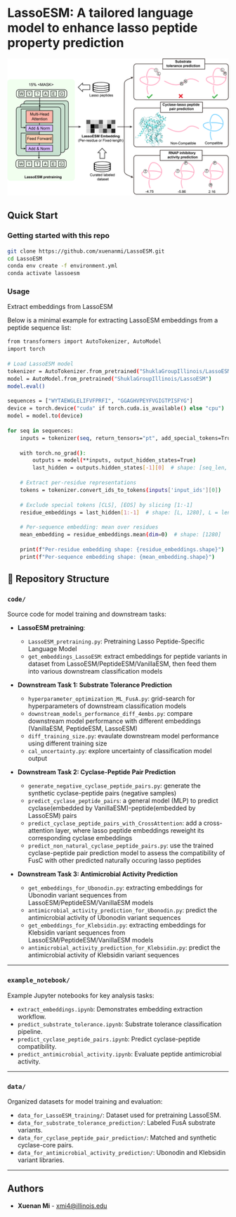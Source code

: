 # LassoESM: A tailored language model to enhance lasso peptide property prediction

![LassoESM](LassoESM_workflow.png) 
## Quick Start
### Getting started with this repo
```bash
git clone https://github.com/xuenanmi/LassoESM.git
cd LassoESM
conda env create -f environment.yml
conda activate lassoesm
```
### Usage
Extract embeddings from LassoESM

Below is a minimal example for extracting LassoESM embeddings from a peptide sequence list:
```bash
from transformers import AutoTokenizer, AutoModel
import torch

# Load LassoESM model
tokenizer = AutoTokenizer.from_pretrained("ShuklaGroupIllinois/LassoESM")
model = AutoModel.from_pretrained("ShuklaGroupIllinois/LassoESM")
model.eval()

sequences = ["WYTAEWGLELIFVFPRFI", "GGAGHVPEYFVGIGTPISFYG"]
device = torch.device("cuda" if torch.cuda.is_available() else "cpu")
model = model.to(device)

for seq in sequences:
    inputs = tokenizer(seq, return_tensors="pt", add_special_tokens=True).to(device)

    with torch.no_grad():
        outputs = model(**inputs, output_hidden_states=True)
        last_hidden = outputs.hidden_states[-1][0]  # shape: [seq_len, 1280]

    # Extract per-residue representations
    tokens = tokenizer.convert_ids_to_tokens(inputs['input_ids'][0])

    # Exclude special tokens [CLS], [EOS] by slicing [1:-1]
    residue_embeddings = last_hidden[1:-1]  # shape: [L, 1280], L = length of sequence

    # Per-sequence embedding: mean over residues
    mean_embedding = residue_embeddings.mean(dim=0)  # shape: [1280]

    print(f"Per-residue embedding shape: {residue_embeddings.shape}")
    print(f"Per-sequence embedding shape: {mean_embedding.shape}")
```

## 📁 Repository Structure

### `code/` 
Source code for model training and downstream tasks:

- **LassoESM pretraining**:
  - `LassoESM_pretraining.py`: Pretraining Lasso Peptide-Specific Language Model
  - `get_embeddings_LassoESM`: extract embeddings for peptide variants in dataset from LassoESM/PeptideESM/VanillaESM, then feed them into various downstream classification models
    
- **Downstream Task 1: Substrate Tolerance Prediction** 
  - `hyperparameter_optimization_ML_FusA.py`: grid-search for hyperparameters of downstream classification models
  - `downstream_models_performance_diff_4embs.py`: compare downstream model performance with different embeddings (VanillaESM, PeptideESM, LassoESM)
  - `diff_training_size.py`: evaulate downstream model performance using different training size
  - `cal_uncertainty.py`: explore uncertainty of classification model output

- **Downstream Task 2: Cyclase-Peptide Pair Prediction**
  - `generate_negative_cyclase_peptide_pairs.py`: generate the synthetic cyclase-peptide pairs (negative samples)
  - `predict_cyclase_peptide_pairs`: a general model (MLP) to predict cyclase(embedded by VanillaESM)-peptide(embedded by LassoESM) pairs
  - `predict_cyclase_peptide_pairs_with_CrossAttention`: add a cross-attention layer, where lasso peptide embeddings reweight its corresponding cyclase embeddings
  - `predict_non_natural_cyclase_peptide_pairs.py`: use the trained cyclase-peptide pair prediction model to assess the compatibility of FusC with other predicted naturally occuring lasso peptides

- **Downstream Task 3: Antimicrobial Activity Prediction**
  - `get_embeddings_for_Ubonodin.py`: extracting embeddings for Ubonodin variant sequences from LassoESM/PeptideESM/VanillaESM models
  - `antimicrobial_activity_prediction_for_Ubonodin.py`: predict the antimicrobial activity of Ubonodin variant sequences
  - `get_embeddings_for_Klebsidin.py`: extracting embeddings for Klebsidin variant sequences from LassoESM/PeptideESM/VanillaESM models
  - `antimicrobial_activity_prediction_for_Klebsidin.py`: predict the antimicrobial activity of Klebsidin variant sequences

---

### `example_notebook/`  
Example Jupyter notebooks for key analysis tasks:

- `extract_embeddings.ipynb`: Demonstrates embedding extraction workflow.
- `predict_substrate_tolerance.ipynb`: Substrate tolerance classification pipeline.
- `predict_cyclase_peptide_pairs.ipynb`: Predict cyclase-peptide compatibility.
- `predict_antimicrobial_activity.ipynb`: Evaluate peptide antimicrobial activity.

---

### `data/`  
Organized datasets for model training and evaluation:

- `data_for_LassoESM_training/`: Dataset used for pretraining LassoESM.
- `data_for_substrate_tolerance_prediction/`: Labeled FusA substrate variants.
- `data_for_cyclase_peptide_pair_prediction/`: Matched and synthetic cyclase-core pairs.
- `data_for_antimicrobial_activity_prediction/`: Ubonodin and Klebsidin variant libraries.

---

## Authors

- **Xuenan Mi** - [xmi4@illinois.edu](mailto:xmi4@illinois.edu)



